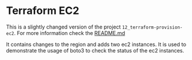 # Terraform EC2

This is a slightly changed version of the project `12_terraform-provision-ec2`. For more information check the [README.md](..%2F..%2F..%2Fdemo_projects%2F12_terraform-provision-ec2%2FREADME.md)

It contains changes to the region and adds two ec2 instances. It is used to demonstrate the usage of boto3 to check the status of the ec2 instances.
